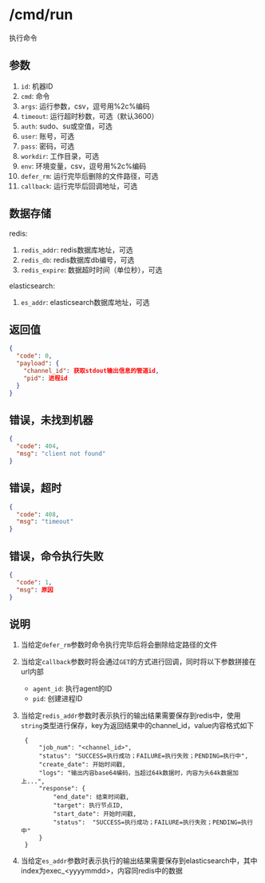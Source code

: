 # /cmd/run

执行命令

## 参数

1. `id`: 机器ID
2. `cmd`: 命令
3. `args`: 运行参数，csv，逗号用%2c%编码
4. `timeout`: 运行超时秒数，可选（默认3600）
5. `auth`: sudo、su或空值，可选
5. `user`: 账号，可选
6. `pass`: 密码，可选
7. `workdir`: 工作目录，可选
8. `env`: 环境变量，csv，逗号用%2c%编码
9. `defer_rm`: 运行完毕后删除的文件路径，可选
10. `callback`: 运行完毕后回调地址，可选

## 数据存储

redis:

1. `redis_addr`: redis数据库地址，可选
2. `redis_db`: redis数据库db编号，可选
3. `redis_expire`: 数据超时时间（单位秒），可选

elasticsearch:

1. `es_addr`: elasticsearch数据库地址，可选

## 返回值

```json
{
  "code": 0,
  "payload": {
    "channel_id": 获取stdout输出信息的管道id,
    "pid": 进程id
  }
}
```

## 错误，未找到机器

```json
{
  "code": 404,
  "msg": "client not found"
}
```

## 错误，超时

```json
{
  "code": 408,
  "msg": "timeout"
}
```

## 错误，命令执行失败

```json
{
  "code": 1,
  "msg": 原因
}
```

## 说明

1. 当给定`defer_rm`参数时命令执行完毕后将会删除给定路径的文件
2. 当给定`callback`参数时将会通过`GET`的方式进行回调，同时将以下参数拼接在url内部
   - `agent_id`: 执行agent的ID
   - `pid`: 创建进程ID
3. 当给定`redis_addr`参数时表示执行的输出结果需要保存到redis中，使用`string`类型进行保存，key为返回结果中的channel_id，value内容格式如下

        {
            "job_num": "<channel_id>",
            "status": "SUCCESS=执行成功；FAILURE=执行失败；PENDING=执行中",
            "create_date": 开始时间戳,
            "logs": "输出内容base64编码，当超过64k数据时，内容为头64k数据加上...",
            "response": {
                "end_date": 结束时间戳,
                "target": 执行节点ID,
                "start_date": 开始时间戳,
                "status":  "SUCCESS=执行成功；FAILURE=执行失败；PENDING=执行中"
            }
        }

4. 当给定`es_addr`参数时表示执行的输出结果需要保存到elasticsearch中，其中index为exec_\<yyyymmdd\>，内容同redis中的数据
